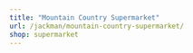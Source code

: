 ```yaml
---
title: "Mountain Country Supermarket"
url: /jackman/mountain-country-supermarket/
shop: supermarket
---
```

